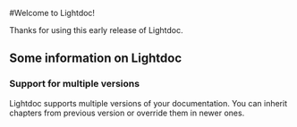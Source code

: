 #Welcome to Lightdoc!

Thanks for using this early release of Lightdoc.

## Some information on Lightdoc

### Support for multiple versions
Lightdoc supports multiple versions of your documentation. You can inherit chapters from previous version or override them in newer ones.